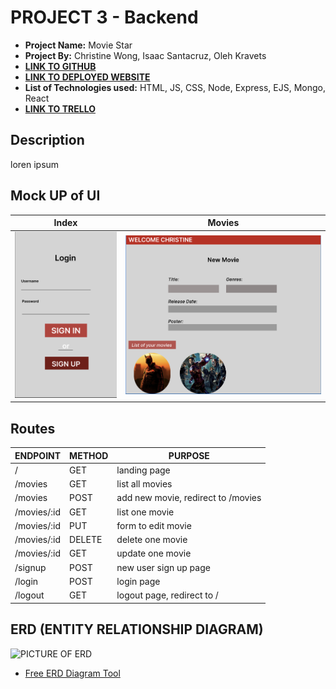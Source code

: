 # PROJECT 3 - Backend

- **Project Name:** Movie Star
- **Project By:** Christine Wong, Isaac Santacruz, Oleh Kravets
- [**LINK TO GITHUB**](https://github.com/cwon07/movieStar_backend)
- [**LINK TO DEPLOYED WEBSITE**](https://ga-project-2.onrender.com)
- **List of Technologies used:** HTML, JS, CSS, Node, Express, EJS, Mongo, React
- [**LINK TO TRELLO**](https://trello.com/b/1idSkpyI/movie-star-the-app)

## Description

loren ipsum

## Mock UP of UI

| Index                         | Movies                          | 
| ----------------------------------- | ----------------------------------- | 
| ![index](/public/images/index.png) | ![movies](/public/images/movies.png) | !


## Routes

| ENDPOINT | METHOD | PURPOSE |
|----------|--------|---------|
| / | GET | landing page |
| /movies | GET | list all movies |
| /movies | POST | add new movie, redirect to /movies
| /movies/:id | GET | list one movie |
| /movies/:id | PUT | form to edit movie | 
| /movies/:id | DELETE | delete one movie |
| /movies/:id | GET | update one movie |
| /signup | POST | new user sign up page |
| /login | POST | login page |
| /logout | GET | logout page, redirect to / |

## ERD (ENTITY RELATIONSHIP DIAGRAM)

![PICTURE OF ERD](/public/images/ERDv1.png)

- [Free ERD Diagram Tool](https://dbdiagram.io/home)